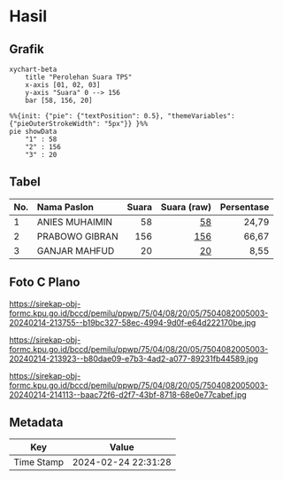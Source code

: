 # Hasil

## Grafik

```mermaid
xychart-beta
    title "Perolehan Suara TPS"
    x-axis [01, 02, 03]
    y-axis "Suara" 0 --> 156
    bar [58, 156, 20]
```

```mermaid
%%{init: {"pie": {"textPosition": 0.5}, "themeVariables": {"pieOuterStrokeWidth": "5px"}} }%%
pie showData
    "1" : 58
    "2" : 156
    "3" : 20
```

## Tabel

| No. | Nama Paslon    | Suara | Suara (raw) | Persentase |
|:--- |:-------------- | -----:| -----------:| ----------:|
| 1   | ANIES MUHAIMIN | 58    | [58][p-1]   | 24,79      |
| 2   | PRABOWO GIBRAN | 156   | [156][p-2]  | 66,67      |
| 3   | GANJAR MAHFUD  | 20    | [20][p-3]   | 8,55       |


[p-1]: https://github.com/gigit-pemilu/pemilu-2024-75-gorontalo/blob/main/pilpres/hitung-suara/sub/75-gorontalo/sub/04-pohuwato/sub/08-dengilo/sub/2005-hutamoputi/sub/003-tps/sub/paslon-1.txt
[p-2]: https://github.com/gigit-pemilu/pemilu-2024-75-gorontalo/blob/main/pilpres/hitung-suara/sub/75-gorontalo/sub/04-pohuwato/sub/08-dengilo/sub/2005-hutamoputi/sub/003-tps/sub/paslon-2.txt
[p-3]: https://github.com/gigit-pemilu/pemilu-2024-75-gorontalo/blob/main/pilpres/hitung-suara/sub/75-gorontalo/sub/04-pohuwato/sub/08-dengilo/sub/2005-hutamoputi/sub/003-tps/sub/paslon-3.txt

## Foto C Plano

https://sirekap-obj-formc.kpu.go.id/bccd/pemilu/ppwp/75/04/08/20/05/7504082005003-20240214-213755--b19bc327-58ec-4994-9d0f-e64d222170be.jpg

https://sirekap-obj-formc.kpu.go.id/bccd/pemilu/ppwp/75/04/08/20/05/7504082005003-20240214-213923--b80dae09-e7b3-4ad2-a077-89231fb44589.jpg

https://sirekap-obj-formc.kpu.go.id/bccd/pemilu/ppwp/75/04/08/20/05/7504082005003-20240214-214113--baac72f6-d2f7-43bf-8718-68e0e77cabef.jpg


## Metadata

| Key        | Value               |
| ---------- | ------------------- |
| Time Stamp | 2024-02-24 22:31:28 |



